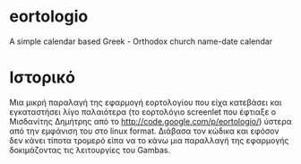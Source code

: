 # eortologio
Α simple calendar based Greek - Orthodox church name-date calendar
# Ιστορικό
Μια μικρή παραλαγή της εφαρμογή εορτολογίου που είχα κατεβάσει και εγκαταστήσει λίγο παλαιότερα 
(το εορτολόγιo screenlet που έφτιαξε ο Μισδανίτης Δημήτρης από το http://code.google.com/p/eortologio/) 
ύστερα από την εμφάνιση του στο linux format.
Διάβασα τον κώδικα και εφόσον δεν κάνει τίποτα τρομερό είπα να το κάνω μια παραλλαγή της εφαρμογής δοκιμάζοντας τις λειτουργίες του Gambas.
